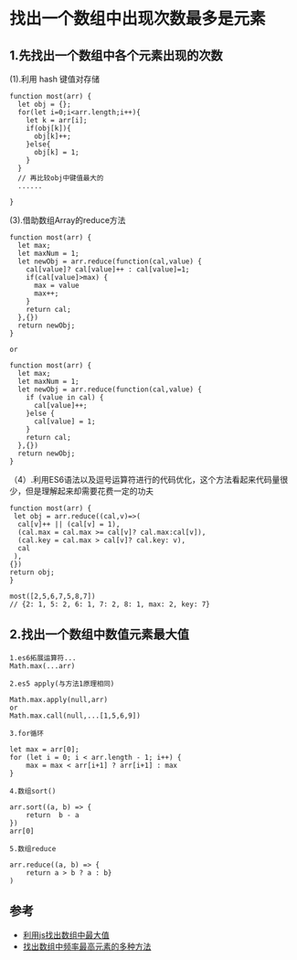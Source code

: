 # 找出一个数组中出现次数最多是元素

## 1.先找出一个数组中各个元素出现的次数
 (1).利用 hash 键值对存储
```
function most(arr) {
  let obj = {};
  for(let i=0;i<arr.length;i++){
    let k = arr[i]; 
    if(obj[k]){
      obj[k]++;
    }else{
      obj[k] = 1;
    }
  }
  // 再比较obj中键值最大的
  ......
  
}
```

(3).借助数组Array的reduce方法
```
function most(arr) {
  let max;
  let maxNum = 1;
  let newObj = arr.reduce(function(cal,value) {
    cal[value]? cal[value]++ : cal[value]=1;
    if(cal[value]>max) {
      max = value
      max++;
    }
    return cal;
  },{})
  return newObj;
}

or

function most(arr) {
  let max;
  let maxNum = 1;
  let newObj = arr.reduce(function(cal,value) {
    if (value in cal) {
      cal[value]++;
    }else {
      cal[value] = 1;
    }
    return cal;
  },{})
  return newObj;
}

```

（4）.利用ES6语法以及逗号运算符进行的代码优化，这个方法看起来代码量很少，但是理解起来却需要花费一定的功夫

```
function most(arr) {
 let obj = arr.reduce((cal,v)=>(
  cal[v]++ || (cal[v] = 1),
  (cal.max = cal.max >= cal[v]? cal.max:cal[v]),
  (cal.key = cal.max > cal[v]? cal.key: v),
  cal
 ),
{})
return obj;
}

most([2,5,6,7,5,8,7])
// {2: 1, 5: 2, 6: 1, 7: 2, 8: 1, max: 2, key: 7}
```



## 2.找出一个数组中数值元素最大值

```
1.es6拓展运算符...
Math.max(...arr)

2.es5 apply(与方法1原理相同)

Math.max.apply(null,arr)  
or  
Math.max.call(null,...[1,5,6,9])

3.for循环

let max = arr[0];
for (let i = 0; i < arr.length - 1; i++) {
    max = max < arr[i+1] ? arr[i+1] : max
}

4.数组sort()

arr.sort((a, b) => {
    return  b - a
})
arr[0]

5.数组reduce

arr.reduce((a, b) => {
    return a > b ? a : b}
)

```

## 参考
- [利用js找出数组中最大值](http://www.cnblogs.com/iwzyuan/p/9343051.html)
- [找出数组中频率最高元素的多种方法](https://blog.csdn.net/u011277123/article/details/72819099)
